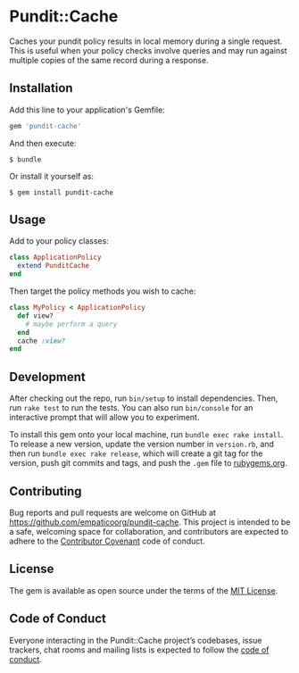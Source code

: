 # Pundit::Cache

Caches your pundit policy results in local memory during a single request. This is useful when your
policy checks involve queries and may run against multiple copies of the same record during a
response.

## Installation

Add this line to your application's Gemfile:

```ruby
gem 'pundit-cache'
```

And then execute:

    $ bundle

Or install it yourself as:

    $ gem install pundit-cache

## Usage

Add to your policy classes:

```ruby
class ApplicationPolicy
  extend PunditCache
end
```

Then target the policy methods you wish to cache:

```ruby
class MyPolicy < ApplicationPolicy
  def view?
    # maybe perform a query
  end
  cache :view?
end
```

## Development

After checking out the repo, run `bin/setup` to install dependencies. Then, run `rake test` to run the tests. You can also run `bin/console` for an interactive prompt that will allow you to experiment.

To install this gem onto your local machine, run `bundle exec rake install`. To release a new version, update the version number in `version.rb`, and then run `bundle exec rake release`, which will create a git tag for the version, push git commits and tags, and push the `.gem` file to [rubygems.org](https://rubygems.org).

## Contributing

Bug reports and pull requests are welcome on GitHub at https://github.com/empaticoorg/pundit-cache. This project is intended to be a safe, welcoming space for collaboration, and contributors are expected to adhere to the [Contributor Covenant](http://contributor-covenant.org) code of conduct.

## License

The gem is available as open source under the terms of the [MIT License](https://opensource.org/licenses/MIT).

## Code of Conduct

Everyone interacting in the Pundit::Cache project’s codebases, issue trackers, chat rooms and mailing lists is expected to follow the [code of conduct](https://github.com/empaticoorg/pundit-cache/blob/master/CODE_OF_CONDUCT.md).
